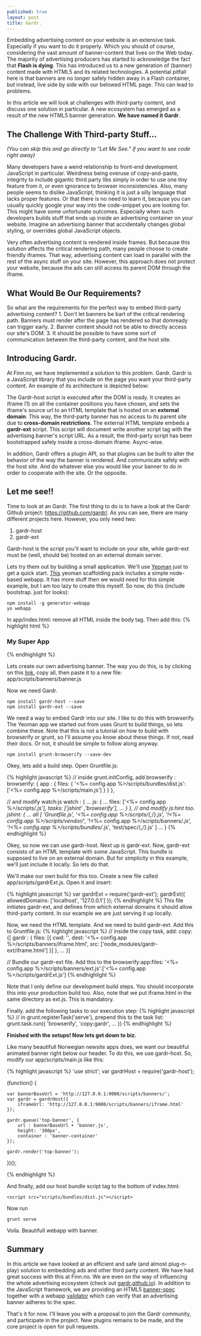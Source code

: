 ```yaml
---
published: true
layout: post
title: Gardr.
---
```


Embedding advertising content on your website is an extensive task. Especially if you want to do it properly. Which you should of course, considering the vast amount of banner-content that lives on the Web today. The majority of advertising producers has started to acknowledge the fact that **Flash is dying**. This has introduced us to a new generation of (banner) content made with HTML5 and its related technologies. A potential pitfall here is that banners are no longer safely hidden away in a Flash container, but instead, live side by side with our belowed HTML page. This can lead to problems. 

In this article we will look at challenges with third-party content, and discuss  one solution in particular. A new ecosystem has emerged as a result of the new HTML5 banner generation. **We have named it Gardr**.

## The Challenge With Third-party Stuff...
_(You can skip this and go directly to "Let Me See." if you want to see code right away)_

Many developers have a weird relationship to front-end development. JavaScript in particular. Weirdness being overuse of copy-and-paste, integrity to include gigantic third party libs simply in order to use one tiny feature from it, or even ignorance to browser inconsistencies. Also, many people seems to dislike JavaScript, thinking it is just a silly language that lacks proper features. Or that there is no need to learn it, because you can usually quickly google your way into the code-snippet you are looking for. This might have some unfortunate outcomes. Especially when such developers builds stuff that ends up inside an advertising container on your website. Imagine an advertising banner that accidentally changes global styling, or overrides global JavaScript objects. 

Very often advertising content is rendered inside frames. But because this solution affects the critical rendering path, many people choose to create friendly iframes. That way, advertising content can load in parallel with the rest of the async stuff on your site. However, this approach does not protect your website, because the ads can still access its parent DOM through the iframe.

## What Would Be Our Requirements?

So what are the requirements for the perfect way to embed third-party advertising content? 
     1. Don't let banners be bart of the critical rendering path. Banners must render after the page has rendered so that domready can trigger early.
     2. Banner content should not be able to directly access our site's DOM. 
     3. It should be possible to have some sort of communication between the third-party content, and the host site. 

## Introducing Gardr.

At Finn.no, we have implemented a solution to this problem. Gardr. Gardr is a JavaScript library that you include on the page you want your third-party content. An example of its architecture is depicted below:


The Gardr-host script is executed after the DOM is ready. It creates an iframe (1) on all the container positions you have chosen, and sets the iframe's source url to an HTML template that is hosted on an **external domain**. This way, the third-party banner has no access to its parent site due to **cross-domain restrictions**. The external HTML template embeds a **gardr-ext** script. This script will document write another script tag with the advertising banner's script URL. As a result, the third-party script has been bootstrapped safely inside a cross-domain iframe. Async-wise. 

In addition, Gardr offers a plugin API, so that plugins can be built to alter the behavior of the way the banner is rendered. And communicate safely with the host site. And do whatever else you would like your banner to do in order to cooperate with the site. Or the opposite.

## Let me see!!

Time to look at an Gardr. The first thing to do is to have a look at the Gardr Github project: https://github.com/gardr/. As you can see, there are many different projects here. However, you only need two:

1. gardr-host
2. gardr-ext

Gardr-host is the script you'll want to include on your site, while gardr-ext must be (well, should be) hosted on an external domain server.

Lets try them out by building a small application. We'll use [Yeoman](http://yeoman.io/) just to get a quick start. [This](https://github.com/yeoman/generator-webapp) yeoman scaffolding pack includes a simple node-based webapp. It has more stuff then we would need for this simple example, but I am too lazy to create this myself. So now, do this (include bootstrap. just for looks):


    npm install -g generator-webapp
	yo webapp

In app/index.html: remove all HTML inside the body tag. Then add this:
{% highlight html %}
<div class="container">
	<div class="header">
		<h3>My Super App</h3>
	</div>
	<div id="banner-container"></div>
</div>
{% endhighlight %}

Lets create our own advertising banner. The way you do this, is by clicking on this [link](https://raw.githubusercontent.com/gardr/sample-project/master/public/banners/animation/index.js), copy all, then paste it to a new file: app/scripts/banners/banner.js

Now we need Gardr. 

	npm install gardr-host --save
	npm install gardr-ext --save

We need a way to embed Gardr into our site. I like to do this with browserify. The Yeoman app we started out from uses Grunt to build things, so lets combine these. Note that this is not a tutorial on how to build with browserify or grunt, so I'll assume you know about these things. If not, read their docs. Or not, it should be simple to follow along anyway.

	npm install grunt-browserify --save-dev

Okey, lets add a build step. Open Gruntfile.js:

{% highlight javascript %}
// inside grunt.initConfig, add browserify :
browserify: {
	app : {
		files: {
			'<%= config.app %>/scripts/bundles/dist.js': 
			['<%= config.app %>/scripts/main.js']
		}
	}
},

// and modify watch:js
watch : { 
	...
	js: {
		...
    	files: ['<%= config.app %>/scripts/*.js'],
  		tasks: ['jshint' ,'browserify'],
	    ...
        }
  },
// and modify js:hint too.
jshint: {
...
all [
'Gruntfile.js',
'<%= config.app %>/scripts/{,*/}*.js',
'!<%= config.app %>/scripts/vendor/*',
'!<%= config.app %>/scripts/banners/*.js',
'!<%= config.app %>/scripts/bundles/*.js',
'test/spec/{,*/}*.js'
]
...
}
{% endhighlight %}
    
Okey, so now we can use gardr-host. Next up is gardr-ext. Now, gardr-ext consists of an HTML template with some JavaScript. This bundle is supposed to live on an external domain. But for simplicity in this example, we'll just include it locally. So lets do that.

We'll make our own build for this too. Create a new file called app/scripts/gardrExt.js. Open it and insert:

{% highlight javascript %}
var gardrExt = require('gardr-ext');
gardrExt({
	allowedDomains: ['localhost', '127.0.0.1']
});
{% endhighlight %}
This file initiates gardr-ext, and defines from which external domains it should allow third-party content. In our example we are just serving it up locally.

Now, we need the HTML template. And we need to build gardr-ext. Add this to Gruntfile.js:
{% highlight javascript %}
// inside the copy task, add:
copy: {[
gardr : {
	files: [{
		cwd: '',
		dest: '<%= config.app %>/scripts/banners/iframe.html',
		src: ['node_modules/gardr-ext/iframe.html']
	}]
},
...
}]

// Bundle our gardr-ext file. Add this to the browserify:app:files:
'<%= config.app %>/scripts/banners/ext.js':['<%= config.app %>/scripts/gardrExt.js']
{% endhighlight %}

Note that I only define our development build steps. You should incorporate this into your production build too. Also, note that we put iframe.html in the same directory as ext.js. This is mandatory. 

Finally. add the following tasks to our execution step:
{% highlight javascript %}
// in grunt.registerTask('serve'), prepend this to the task list:
grunt.task.run({
	'browserify',
	'copy:gardr',
    ...
})
{% endhighlight %}

**Finished with the setups! Now lets get down to biz.**

Like many beautifull Norwegian newsite apps does, we want our beautiful animated banner right below our header. To do this, we use gardr-host. So, modify our app/scripts/main.js like this:

{% highlight javascript %}
'use strict';
var gardrHost = require('gardr-host');

(function() {

	var bannerBaseUrl = 'http://127.0.0.1:9000/scripts/banners/';
	var gardr = gardrHost({
		iframeUrl: 'http://127.0.0.1:9000/scripts/banners/iframe.html'
	});

	gardr.queue('top-banner', {
		url : bannerBaseUrl + 'banner.js',
		height: '300px',
		container : 'banner-container'
	});

	gardr.render('top-banner');
    
})();

{% endhighlight %}

And finally, add our host bundle script tag to the bottom of index.html:

	<script src="scripts/bundles/dist.js"></script>

Now run 

	grunt serve

Voila. Beautifull webapp with banner.


## Summary

In this article we have looked at an efficient and safe (and almost plug-n-play) solution to embedding ads and other third party content. We have had great success with this at Finn.no. We are even on the way of influencing the whole advertising ecosystem (check out [gardr.github.io](http://gardr.github.io/)). In addition to the JavaScript framework, we are providing an HTML5 [banner-spec](https://github.com/inma-no) together with a webapp [validator](http://validator.gardr.org/) which can verify that an advertising banner adheres to the spec.

That's it for now. I'll leave you with a proposal to join the Gardr community, and participate in the project. New plugins remains to be made, and the core project is open for pull requests.